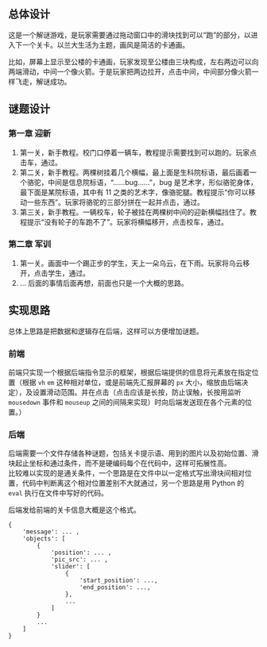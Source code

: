 ## 总体设计
这是一个解谜游戏，是玩家需要通过拖动窗口中的滑块找到可以“跑”的部分，以进入下一个关卡。以兰大生活为主题，画风是简洁的卡通画。

比如，屏幕上显示至公楼的卡通画，玩家发现至公楼由三块构成，左右两边可以向两端滑动，中间一个像火箭。于是玩家把两边拉开，点击中间，中间部分像火箭一样飞走，解谜成功。

## 谜题设计

### 第一章 迎新

1. 第一关，新手教程。校门口停着一辆车，教程提示需要找到可以跑的。玩家点击车，通过。
2. 第二关，新手教程。两棵树挂着几个横幅，最上面是生科院标语，最后画着一个骆驼，中间是信息院标语，“……bug……”，bug 是艺术字，形似骆驼身体，最下面是某院标语，其中有 11 之类的艺术字，像骆驼腿。教程提示“你可以移动一些东西”。玩家将骆驼的三部分拼在一起并点击，通过。
3. 第三关，新手教程。一辆校车，轮子被挂在两棵树中间的迎新横幅挡住了。教程提示“没有轮子的车跑不了”。玩家将横幅移开，点击校车，通过。

### 第二章 军训

1. 第一关。画面中一个踢正步的学生，天上一朵乌云，在下雨。玩家将乌云移开，点击学生，通过。
2. ... 后面的事情后面再想，前面也只是一个大概的思路。

## 实现思路

总体上思路是把数据和逻辑存在后端，这样可以方便增加谜题。

### 前端

前端只实现一个根据后端指令显示的框架，根据后端提供的信息将元素放在指定位置（根据 `vh` `em` 这种相对单位，或是前端先汇报屏幕的 `px` 大小，缩放由后端决定），及设置滑动范围。并在点击（点击应该是长按，防止误触，长按用监听 `mousedown` 事件和 `mouseup` 之间的间隔来实现）时向后端发送现在各个元素的位置。）

### 后端

后端需要一个文件存储各种谜题，包括关卡提示语、用到的图片以及初始位置、滑块起止坐标和通过条件，而不是硬编码每个在代码中，这样可拓展性高。  
比较难以实现的是通关条件，一个思路是在文件中以一定格式写出滑块间相对位置，代码中判断离这个相对位置差别不大就通过，另一个思路是用 Python 的 `eval` 执行在文件中写好的代码。

后端发给前端的关卡信息大概是这个格式。

```plain
{
    'message': ... ,
    'objects': [
        {
            'position': ... ,
            'pic_src': ... ,
            'slider': [
                {
                    'start_position': ...,
                    'end_position': ...,
                },
                ...
            ]
        }
        ...
    ]
}

```
